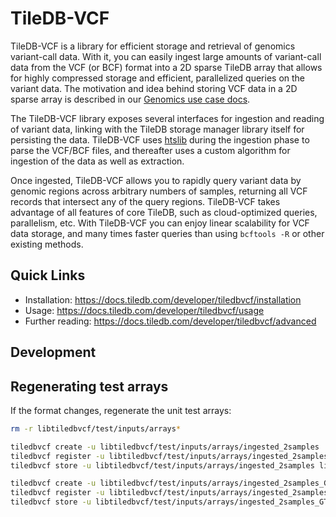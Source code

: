 # TileDB-VCF

TileDB-VCF is a library for efficient storage and retrieval of genomics variant-call data. With it, you can easily ingest large amounts of variant-call data from the VCF (or BCF) format into a 2D sparse TileDB array that allows for highly compressed storage and efficient, parallelized queries on the variant data. The motivation and idea behind storing VCF data in a 2D sparse array is described in our [Genomics use case docs](https://docs.tiledb.com/main/use-cases/genomics).

The TileDB-VCF library exposes several interfaces for ingestion and reading of variant data, linking with the TileDB storage manager library itself for persisting the data. TileDB-VCF uses [htslib](htslib.org) during the ingestion phase to parse the VCF/BCF files, and thereafter uses a custom algorithm for ingestion of the data as well as extraction.

Once ingested, TileDB-VCF allows you to rapidly query variant data by genomic regions across arbitrary numbers of samples, returning all VCF records that intersect any of the query regions. TileDB-VCF takes advantage of all features of core TileDB, such as cloud-optimized queries, parallelism, etc. With TileDB-VCF you can enjoy linear scalability for VCF data storage, and many times faster queries than using `bcftools -R` or other existing methods.

## Quick Links

* Installation: https://docs.tiledb.com/developer/tiledbvcf/installation
* Usage: https://docs.tiledb.com/developer/tiledbvcf/usage
* Further reading: https://docs.tiledb.com/developer/tiledbvcf/advanced

## Development

## Regenerating test arrays

If the format changes, regenerate the unit test arrays:
```bash
rm -r libtiledbvcf/test/inputs/arrays*

tiledbvcf create -u libtiledbvcf/test/inputs/arrays/ingested_2samples
tiledbvcf register -u libtiledbvcf/test/inputs/arrays/ingested_2samples libtiledbvcf/test/inputs/small2.bcf libtiledbvcf/test/inputs/small.bcf
tiledbvcf store -u libtiledbvcf/test/inputs/arrays/ingested_2samples libtiledbvcf/test/inputs/small2.bcf libtiledbvcf/test/inputs/small.bcf

tiledbvcf create -u libtiledbvcf/test/inputs/arrays/ingested_2samples_GT_DP_PL/ -a fmt_GT,fmt_DP,fmt_PL
tiledbvcf register -u libtiledbvcf/test/inputs/arrays/ingested_2samples_GT_DP_PL/ libtiledbvcf/test/inputs/small2.bcf libtiledbvcf/test/inputs/small.bcf
tiledbvcf store -u libtiledbvcf/test/inputs/arrays/ingested_2samples_GT_DP_PL/ libtiledbvcf/test/inputs/small2.bcf libtiledbvcf/test/inputs/small.bcf
```
